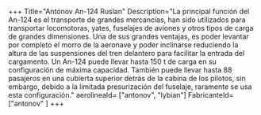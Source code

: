 
+++
Title="Antónov An-124 Ruslan"
Description="La principal función del An-124 es el transporte de grandes mercancías, han sido utilizados para transportar locomotoras, yates, fuselajes de aviones y otros tipos de carga de grandes dimensiones. Una de sus grandes ventajas, es poder levantar por completo el morro de la aeronave y poder inclinarse reduciendo la altura de las suspensiones del tren delantero para facilitar la entrada del cargamento. Un An-124 puede llevar hasta 150 t de carga en su configuración de máxima capacidad. También puede llevar hasta 88 pasajeros en una cubierta superior detrás de la cabina de los pilotos, sin embargo, debido a la limitada presurización del fuselaje, raramente se usa esta configuración."
aerolineaId= ["antonov", "lybian"]
FabricanteId=["antonov" ] 
+++


